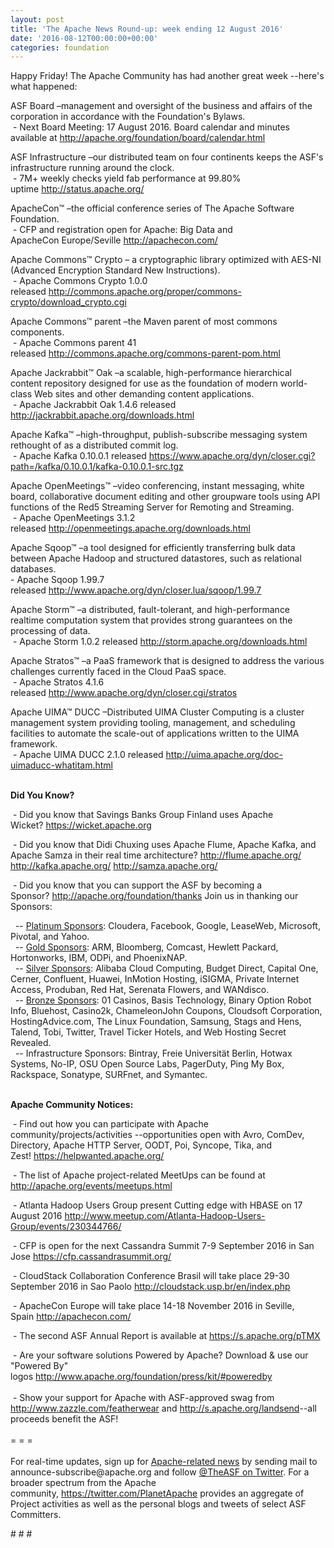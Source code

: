 ```yaml
---
layout: post
title: 'The Apache News Round-up: week ending 12 August 2016'
date: '2016-08-12T00:00:00+00:00'
categories: foundation
---
```

<p>Happy Friday! The Apache Community has had another great week --here's what happened:</p> 
  <div> 
    <p>ASF Board –management and oversight of the business and affairs of the corporation in accordance with the Foundation's Bylaws.<br />&nbsp;- Next Board Meeting: 17 August 2016. Board calendar and minutes available at <a href="http://apache.org/foundation/board/calendar.html">http://apache.org/foundation/board/calendar.html</a></p> 
    <p>ASF Infrastructure –our distributed team on four continents keeps the ASF's infrastructure running around the clock.<br />&nbsp;- 7M+ weekly checks yield fab performance at 99.80% uptime&nbsp;<a href="http://status.apache.org/">http://status.apache.org/</a></p> 
  </div> 
  <div> 
    <p><a href="http://status.apache.org/"></a>ApacheCon™ –the official conference series of The Apache Software Foundation.<br />&nbsp;- CFP and registration open for Apache: Big Data and ApacheCon&nbsp;Europe/Seville&nbsp;<a href="http://apachecon.com/">http://apachecon.com/</a><br /></p> 
    <p>Apache Commons™ Crypto – a cryptographic library optimized with AES-NI (Advanced Encryption Standard New Instructions).<br />&nbsp;- Apache Commons Crypto 1.0.0 released&nbsp;<a href="http://commons.apache.org/proper/commons-crypto/download_crypto.cgi">http://commons.apache.org/proper/commons-crypto/download_crypto.cgi</a></p> 
    <p>Apache Commons™ parent –the Maven parent of most commons components.<br />&nbsp;- Apache Commons parent 41 released&nbsp;<a href="http://commons.apache.org/commons-parent-pom.html">http://commons.apache.org/commons-parent-pom.html</a></p> 
    <p>Apache Jackrabbit™ Oak –a scalable, high-performance hierarchical content repository designed for use as the foundation of modern world-class Web sites and other demanding content applications.<br />&nbsp;- Apache Jackrabbit Oak 1.4.6 released <a href="http://jackrabbit.apache.org/downloads.html">http://jackrabbit.apache.org/downloads.html</a> </p> 
    <p>Apache Kafka™ –high-throughput, publish-subscribe messaging system rethought of as a distributed commit log.<br />&nbsp;- Apache Kafka 0.10.0.1 released <a href="https://www.apache.org/dyn/closer.cgi?path=/kafka/0.10.0.1/k%20afka-0.10.0.1-src.tgz">https://www.apache.org/dyn/closer.cgi?path=/kafka/0.10.0.1/kafka-0.10.0.1-src.tgz</a></p> 
    <p>Apache OpenMeetings™ –video conferencing, instant messaging, white board, collaborative document editing and other groupware tools using API functions of the Red5 Streaming Server for Remoting and Streaming.<br />&nbsp;- Apache OpenMeetings 3.1.2 released&nbsp;<a href="http://openmeetings.apache.org/downloads.html">http://openmeetings.apache.org/downloads.html</a></p> 
    <p>Apache Sqoop™ –a tool designed for efficiently transferring bulk data between Apache Hadoop and structured datastores, such as relational databases.<br />-&nbsp;Apache Sqoop 1.99.7 released&nbsp;<a href="http://www.apache.org/dyn/closer.lua/sqoop/1.99.7">http://www.apache.org/dyn/closer.lua/sqoop/1.99.7</a></p> 
    <p>Apache Storm™ –a distributed, fault-tolerant, and high-performance realtime computation system that provides strong guarantees on the processing of data.<br />&nbsp;- Apache Storm 1.0.2 released&nbsp;<a href="http://storm.apache.org/downloads.html">http://storm.apache.org/downloads.html</a></p> 
    <p>Apache Stratos™ –a PaaS framework that is designed to address the various challenges currently faced in the Cloud PaaS space.<br />&nbsp;- Apache Stratos 4.1.6 released&nbsp;<a href="http://www.apache.org/dyn/closer.cgi/stratos">http://www.apache.org/dyn/closer.cgi/stratos</a></p> 
    <p>Apache UIMA™ DUCC –Distributed UIMA Cluster Computing is a cluster management system providing tooling, management, and scheduling facilities to automate the scale-out of applications written to the UIMA framework.<br />&nbsp;- Apache UIMA DUCC 2.1.0 released&nbsp;<a href="http://uima.apache.org/doc-uimaducc-whatitam.html">http://uima.apache.org/doc-uimaducc-whatitam.html</a></p> 
    <p><b><br />Did You Know?</b></p> 
    <p>&nbsp;- Did you know that&nbsp;Savings Banks Group Finland uses Apache Wicket?&nbsp;<a href="https://wicket.apache.org">https://wicket.apache.org</a> </p> 
    <p>&nbsp;- Did you know that Didi Chuxing uses Apache Flume, Apache Kafka, and Apache Samza in their real time architecture?&nbsp;<a href="http://flume.apache.org/">http://flume.apache.org/</a> <a href="http://kafka.apache.org/">http://kafka.apache.org/</a> <a href="http://samza.apache.org/">http://samza.apache.org/</a></p> 
  </div> 
  <div> 
    <p>&nbsp;- Did you know that you can support the ASF by becoming a Sponsor?&nbsp;<a href="http://apache.org/foundation/thanks">http://apache.org/foundation/thanks</a>&nbsp;Join us in thanking our Sponsors:</p> 
    <p>&nbsp; -- <u>Platinum Sponsors</u>: Cloudera, Facebook, Google, LeaseWeb, Microsoft, Pivotal, and Yahoo.<br />&nbsp; -- <u>Gold Sponsors</u>: ARM, Bloomberg, Comcast, Hewlett Packard, Hortonworks, IBM, ODPi, and PhoenixNAP.<br />&nbsp; -- <u>Silver Sponsors</u>: Alibaba Cloud Computing, Budget Direct, Capital One, Cerner,&nbsp;Confluent, Huawei,&nbsp;InMotion Hosting, iSIGMA, Private Internet Access, Produban, Red Hat, Serenata Flowers, and&nbsp;WANdisco.<br />&nbsp; -- <u>Bronze Sponsors</u>: 01 Casinos, Basis Technology, Binary Option Robot Info, Bluehost, Casino2k, ChameleonJohn Coupons, Cloudsoft Corporation, HostingAdvice.com, The Linux Foundation, Samsung, Stags and Hens, Talend, Tobi, Twitter, Travel Ticker Hotels, and Web Hosting Secret Revealed.<br />&nbsp; -- Infrastructure Sponsors: Bintray, Freie Universität Berlin, Hotwax Systems, No-IP, OSU Open Source Labs, PagerDuty, Ping My Box, Rackspace, Sonatype, SURFnet, and Symantec.</p> 
  </div> 
  <div> 
    <div> 
      <p><strong><br />Apache Community Notices:</strong></p> 
      <p>&nbsp;- Find out how you can participate with Apache community/projects/activities --opportunities open with Avro, ComDev, Directory, Apache HTTP Server, OODT, Poi, Syncope, Tika, and Zest!&nbsp;<a href="https://helpwanted.apache.org/">https://helpwanted.apache.org/</a></p> 
      <p><strong></strong></p> 
      <p>&nbsp;- The list of Apache project-related MeetUps can be found at <a href="http://apache.org/events/meetups.html">http://apache.org/events/meetups.html</a></p> 
      <p>&nbsp;- Atlanta Hadoop Users Group present Cutting edge with HBASE&nbsp;on 17 August 2016&nbsp;<a href="http://www.meetup.com/Atlanta-Hadoop-Users-Group/events/230344766/">http://www.meetup.com/Atlanta-Hadoop-Users-Group/events/230344766/</a></p> 
    </div> 
    <p>&nbsp;- CFP is open for the next Cassandra Summit 7-9 September 2016 in San Jose <a href="https://cfp.cassandrasummit.org/">https://cfp.cassandrasummit.org/</a></p> 
    <p>&nbsp;- CloudStack Collaboration Conference Brasil will take place 29-30 September 2016 in Sao Paolo&nbsp;<a href="http://cloudstack.usp.br/en/index.php">http://cloudstack.usp.br/en/index.php</a></p> 
    <p>&nbsp;- ApacheCon Europe will take place 14-18 November 2016 in Seville, Spain&nbsp;<a href="http://apachecon.com/">http://apachecon.com/</a></p> 
    <div> 
      <p>&nbsp;- The second ASF Annual Report is available at <a href="https://s.apache.org/pTMX">https://s.apache.org/pTMX</a></p> 
    </div> 
    <div>&nbsp;- Are your software solutions Powered by Apache? Download &amp; use our &quot;Powered By&quot; logos&nbsp;<a href="http://www.apache.org/foundation/press/kit/#poweredby">http://www.apache.org/foundation/press/kit/#poweredby</a></div> 
    <div><br /></div> 
    <div>&nbsp;- Show your support for Apache with ASF-approved swag from <a href="http://www.zazzle.com/featherwear">http://www.zazzle.com/featherwear</a> and&nbsp;<a href="http://s.apache.org/landsend">http://s.apache.org/landsend</a>--all proceeds benefit the ASF!&nbsp;</div> 
    <div><br /></div> 
    <div>= = =</div> 
    <div><br /></div> 
    <div>For real-time updates, sign up for <a href="http://apache.org/foundation/mailinglists.html#foundation-announce">Apache-related news</a> by sending mail to announce-subscribe@apache.org and follow <a href="https://twitter.com/TheASF">@TheASF on Twitter</a>. For a broader spectrum from the Apache community,&nbsp;<a href="http://s.apache.org/landsend">https://twitter.com/PlanetApache</a> provides an aggregate of Project activities as well as the personal blogs and tweets of select ASF Committers.</div> 
  </div> 
  <p># # #</p>

